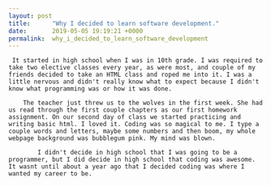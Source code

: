```yaml
---
layout: post
title:      "Why I decided to learn software development."
date:       2019-05-05 19:19:21 +0000
permalink:  why_i_decided_to_learn_software_development
---
```



     It started in high school when I was in 10th grade. I was required to take two elective classes every year, as were most, and couple of my friends decided to take an HTML class and roped me into it. I was a little nervous and didn't really know what to expect because I didn't know what programming was or how it was done.
	
     	The teacher just threw us to the wolves in the first week. She had us read through the first couple chapters as our first homework assignment. On our second day of class we started practicing and writing basic html. I loved it. Coding was so magical to me. I type a couple words and letters, maybe some numbers and then boom, my whole webpage background was bubblegum pink. My mind was blown.
			
			I didn't decide in high school that I was going to be a programmer, but I did decide in high school that coding was awesome. It wasnt until about a year ago that I decided coding was where I wanted my career to be.
